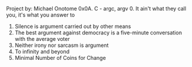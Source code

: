 Project by: Michael Onotome
0x0A. C - argc, argv
0. It ain't what they call you, it's what you answer to
1. Silence is argument carried out by other means
2. The best argument against democracy is a five-minute conversation with the average voter 
3. Neither irony nor sarcasm is argument
4. To infinity and beyond 
5. Minimal Number of Coins for Change